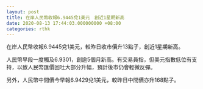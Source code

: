 ```yaml
---
layout: post
title: 在岸人民幣收報6.9445兌1美元　創近1星期新高
date: 2020-08-13 17:44:03.000000000 +08:00
categories: rthk
---
```


在岸人民幣收報6.9445兌1美元，較昨日收市價升13點子，創近1星期新高。

人民幣早段一度觸及6.9301，創逾5個月新高。有交易員指，但美元指數低位有支持，以致人民幣匯價回吐大部分升幅，預計後市仍會輕微反彈。

另外，人民幣中間價今早報6.9429兌1美元，較昨日中間價亦升168點子。
